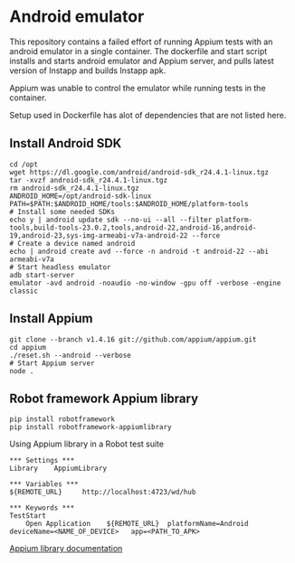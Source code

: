 # Android emulator

This repository contains a failed effort of running Appium tests with an android emulator in a single container.
The dockerfile and start script installs and starts android emulator and Appium server, and pulls latest version of Instapp and builds Instapp apk.

Appium was unable to control the emulator while running tests in the container.

Setup used in Dockerfile has alot of dependencies that are not listed here.

## Install Android SDK
```shell
cd /opt
wget https://dl.google.com/android/android-sdk_r24.4.1-linux.tgz
tar -xvzf android-sdk_r24.4.1-linux.tgz
rm android-sdk_r24.4.1-linux.tgz
ANDROID_HOME=/opt/android-sdk-linux
PATH=$PATH:$ANDROID_HOME/tools:$ANDROID_HOME/platform-tools
# Install some needed SDKs
echo y | android update sdk --no-ui --all --filter platform-tools,build-tools-23.0.2,tools,android-22,android-16,android-19,android-23,sys-img-armeabi-v7a-android-22 --force
# Create a device named android
echo | android create avd --force -n android -t android-22 --abi armeabi-v7a
# Start headless emulator
adb start-server
emulator -avd android -noaudio -no-window -gpu off -verbose -engine classic
```

## Install Appium
```shell
git clone --branch v1.4.16 git://github.com/appium/appium.git
cd appium
./reset.sh --android --verbose
# Start Appium server
node .
```

## Robot framework Appium library
```shell
pip install robotframework
pip install robotframework-appiumlibrary
```

Using Appium library in a Robot test suite

```
*** Settings ***
Library    AppiumLibrary 

*** Variables ***
${REMOTE_URL}     http://localhost:4723/wd/hub

*** Keywords ***
TestStart
    Open Application    ${REMOTE_URL}  platformName=Android    deviceName=<NAME_OF_DEVICE>   app=<PATH_TO_APK> 
```

[Appium library documentation](http://jollychang.github.io/robotframework-appiumlibrary/doc/AppiumLibrary.html)

